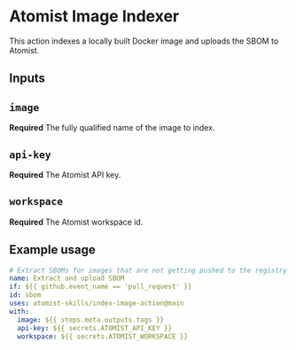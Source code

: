 # Atomist Image Indexer

This action indexes a locally built Docker image and uploads the SBOM to Atomist.

## Inputs

## `image`

**Required** The fully qualified name of the image to index.

## `api-key`

**Required** The Atomist API key.

## `workspace`

**Required** The Atomist workspace id.

## Example usage

```yaml
# Extract SBOMs for images that are not getting pushed to the registry
name: Extract and upload SBOM
if: ${{ github.event_name == 'pull_request' }}
id: sbom
uses: atomist-skills/index-image-action@main
with:
  image: ${{ steps.meta.outputs.tags }}
  api-key: ${{ secrets.ATOMIST_API_KEY }}
  workspace: ${{ secrets.ATOMIST_WORKSPACE }}
```  
